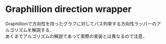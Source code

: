# Graphillion direction wrapper

Graphillionで方向性を持ったグラフに対してパス列挙する方向性ラッパーのアルゴリズムを解説する．  
あくまでアルゴリズムの解説であって実際の実装とは異なるので注意．
